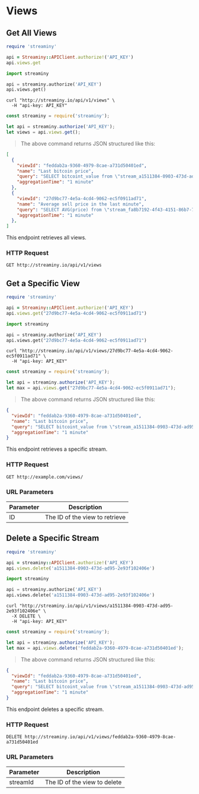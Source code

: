 # Views

## Get All Views

```ruby
require 'streaminy'

api = Streaminy::APIClient.authorize!('API_KEY')
api.views.get
```

```python
import streaminy

api = streaminy.authorize('API_KEY')
api.views.get()
```

```shell
curl "http://streaminy.io/api/v1/views" \
  -H "api-key: API_KEY"
```

```javascript
const streaminy = require('streaminy');

let api = streaminy.authorize('API_KEY');
let views = api.views.get();
```

> The above command returns JSON structured like this:

```json
[
  {
    "viewId": "feddab2a-9360-4979-8cae-a731d50401ed",
    "name": "Last bitcoin price",
    "query": "SELECT bitcoint_value from \"stream_a1511384-0903-473d-ad95-2e93f102406e\"",
    "aggregationTime": "1 minute"
  },
  {
    "viewId": "27d9bc77-4e5a-4cd4-9062-ec5f0911ad71",
    "name": "Average sell price in the last minute",
    "query": "SELECT AVG(price) from \"stream_fa8b7192-4f43-4151-86b7-749b78121e92\"",
    "aggregationTime": "1 minute"
  },
]
```

This endpoint retrieves all views.

### HTTP Request

`GET http://streaminy.io/api/v1/views`

<!-- ### Query Parameters

Parameter | Default | Description
--------- | ------- | -----------
include_cats | false | If set to true, the result will also include cats.
available | true | If set to false, the result will include views that have already been adopted.

<aside class="success">
Remember — a happy stream is an authenticated stream!
</aside> -->

## Get a Specific View

```ruby
require 'streaminy'

api = Streaminy::APIClient.authorize!('API_KEY')
api.views.get("27d9bc77-4e5a-4cd4-9062-ec5f0911ad71")
```

```python
import streaminy

api = streaminy.authorize('API_KEY')
api.views.get("27d9bc77-4e5a-4cd4-9062-ec5f0911ad71")
```

```shell
curl "http://streaminy.io/api/v1/views/27d9bc77-4e5a-4cd4-9062-ec5f0911ad71" \
  -H "api-key: API_KEY"
```

```javascript
const streaminy = require('streaminy');

let api = streaminy.authorize('API_KEY');
let max = api.views.get("27d9bc77-4e5a-4cd4-9062-ec5f0911ad71");
```

> The above command returns JSON structured like this:

```json
{
  "viewId": "feddab2a-9360-4979-8cae-a731d50401ed",
  "name": "Last bitcoin price",
  "query": "SELECT bitcoint_value from \"stream_a1511384-0903-473d-ad95-2e93f102406e\"",
  "aggregationTime": "1 minute"
}
```

This endpoint retrieves a specific stream.

<!-- <aside class="warning">Inside HTML code blocks like this one, you can't use Markdown, so use <code>&lt;code&gt;</code> blocks to denote code.</aside> -->

### HTTP Request

`GET http://example.com/views/`

### URL Parameters

Parameter | Description
--------- | -----------
ID | The ID of the view to retrieve

## Delete a Specific Stream

```ruby
require 'streaminy'

api = streaminy::APIClient.authorize!('API_KEY')
api.views.delete('a1511384-0903-473d-ad95-2e93f102406e')
```

```python
import streaminy

api = streaminy.authorize('API_KEY')
api.views.delete('a1511384-0903-473d-ad95-2e93f102406e')
```

```shell
curl "http://streaminy.io/api/v1/views/a1511384-0903-473d-ad95-2e93f102406e" \
  -X DELETE \
  -H "api-key: API_KEY"
```

```javascript
const streaminy = require('streaminy');

let api = streaminy.authorize('API_KEY');
let max = api.views.delete('feddab2a-9360-4979-8cae-a731d50401ed');
```

> The above command returns JSON structured like this:

```json
{
  "viewId": "feddab2a-9360-4979-8cae-a731d50401ed",
  "name": "Last bitcoin price",
  "query": "SELECT bitcoint_value from \"stream_a1511384-0903-473d-ad95-2e93f102406e\"",
  "aggregationTime": "1 minute"
}
```

This endpoint deletes a specific stream.

### HTTP Request

`DELETE http://streaminy.io/api/v1/views/feddab2a-9360-4979-8cae-a731d50401ed`

### URL Parameters

Parameter | Description
--------- | -----------
streamId | The ID of the view to delete